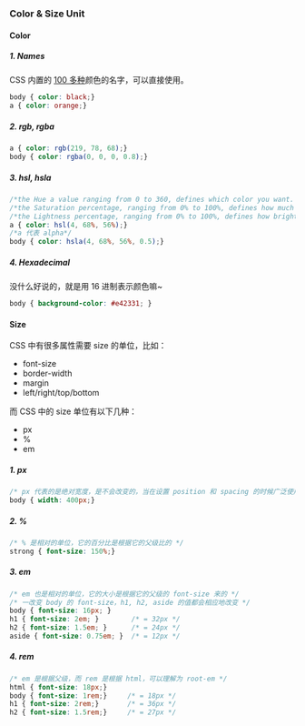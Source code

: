 ### Color & Size Unit

#### Color
##### 1. Names
CSS 内置的 [100 多种](https://developer.mozilla.org/en-US/docs/Web/CSS/color_value)颜色的名字，可以直接使用。

```css
body { color: black;}
a { color: orange;}
```

##### 2. rgb, rgba

```css
a { color: rgb(219, 78, 68);}
body { color: rgba(0, 0, 0, 0.8);}
```

##### 3. hsl, hsla

```css
/*the Hue a value ranging from 0 to 360, defines which color you want. 颜色*/
/*the Saturation percentage, ranging from 0% to 100%, defines how much of that color you want. 饱和度*/
/*the Lightness percentage, ranging from 0% to 100%, defines how bright you want that color to be. 亮度*/
a { color: hsl(4, 68%, 56%);}
/*a 代表 alpha*/
body { color: hsla(4, 68%, 56%, 0.5);}
```

##### 4. Hexadecimal
没什么好说的，就是用 16 进制表示颜色嘛~

```css
body { background-color: #e42331; }
```

#### Size
CSS 中有很多属性需要 size 的单位，比如：
- font-size
- border-width
- margin
- left/right/top/bottom

而 CSS 中的 size 单位有以下几种：
- px
- %
- em

##### 1. px

```css
/* px 代表的是绝对宽度，是不会改变的，当在设置 position 和 spacing 的时候广泛使用 */
body { width: 400px;}
```

##### 2. %

```css
/* % 是相对的单位，它的百分比是根据它的父级比的 */
strong { font-size: 150%;}
```

##### 3. em

```css
/* em 也是相对的单位，它的大小是根据它的父级的 font-size 来的 */
/* 一改变 body 的 font-size，h1, h2, aside 的值都会相应地改变 */
body { font-size: 16px; }
h1 { font-size: 2em; }        /* = 32px */
h2 { font-size: 1.5em; }      /* = 24px */
aside { font-size: 0.75em; }  /* = 12px */
```

##### 4. rem

```css
/* em 是根据父级，而 rem 是根据 html，可以理解为 root-em */
html { font-size: 18px;}
body { font-size: 1rem;}     /* = 18px */
h1 { font-size: 2rem;}       /* = 36px */
h2 { font-size: 1.5rem;}     /* = 27px */
```
